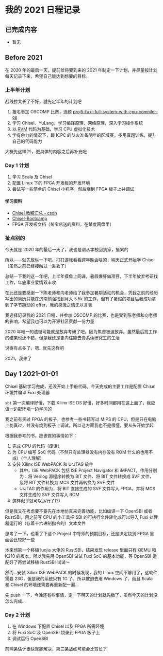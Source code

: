 # 我的 2021 日程记录

## 已完成内容

* 暂无

## Before 2021

在 2020 年的最后一天，提前给将要到来的 2021 年制定一下计划，并尽量按计划每天记录下来，希望自己能达到想要的目标。

### 上半年计划

战线拉太长了不好，就先定半年的计划吧

1. 报名参加 OSCOMP 比赛，选题 [proj5-fuxi-full-system-with-cpu-compiler-os](https://github.com/oscomp/proj5-fuxi-full-system-with-cpu-compiler-os)
2. 学习 Chisel、YuLang，学习编译原理、网络原理，深入学习操作系统
3. 以 [RVM](https://github.com/rcore-os/RVM) 代码为基础，学习 CPU 虚拟化技术
4. 学有余力的情况下，跟 ICPC 的队友准备明年的区域赛，多用真题训练，提升自己的代码能力

大概先这样(?)，更具体的内容之后再补充吧

### Day 1 计划

1. 学习 Scala 及 Chisel
2. 配置 Linux 下的 FPGA 开发板的开发环境
3. 尝试写一些简单的 Chisel 小程序，然后烧到 FPGA 板子上并调试

#### 学习资料

* [Chisel 教程汇总 - csdn](https://blog.csdn.net/qq_34291505/article/details/86744581)
* [Chisel-Bootcamp](https://github.com/freechipsproject/chisel-bootcamp)
* FPGA 开发板文档（某宝店送的资料，在某度网盘里）

### 扯点别的

今天就是 2020 年的最后一天了，我也是刚从学校回到家，挺累的

所以——就先放纵一下吧，打打游戏看看跨年晚会啥的，明天正式开始学 Chisel（虽然之前已经接触过一丢丢了）

总结一下我的这一年吧，上半年摸鱼上网课，暑假爆肝做项目，下半年放弃考研找工作，年底事业爱情双丰收

在此还是要感谢一下陈老师和向老师给了我参加暑期活动的机会，凭我之前的经历写出的简历只能在济南勉强找到月入 5.5k 的工作，但有了暑假的项目后我成功拿到了字节跳动的 offer，我的感激之情无以言表

我选择记录我的 2021 日程，并参加 OSCOMP 的比赛，也是受到陈老师和向老师的影响，希望我也可以为开源社区贡献一份力量

2020 年唯一的遗憾可能就是放弃考研了吧，因为焦虑被迫放弃。虽然最后找工作的结果也还不错，但是我还是更向往能去贵系读研究生的生活

说得有点多了，嗯...就先这样吧

2021，我来了

## Day 1 2021-01-01

Chisel 基础学习完成，还没开始上手敲代码。今天完成的主要工作是配置 Chisel 环境并编译 Fuxi 处理器

`sbt` 第一次编译好慢，下载 Xilinx ISE DS 好慢，好多时间都用在这上面了，我应该一边配环境一边学习的

我之前有买过 FPGA 的板子，也参考一些书籍写过 MIPS 的 CPU，但是只在电脑上仿真过，并没有烧到板子上调试，所以这方面我也不是很懂，要从头开始学起

根据我参考的书，应该做的事情如下：

1. 完成 CPU 的代码（废话）
2. 为 CPU 编写 SoC 代码（不然只有处理器没有内存没有 ROM 什么的也用不成）（个人理解）
3. 安装 Xilinx ISE WebPACK 和 UrJTAG 软件
   * 其中，ISE WebPACK 包括 ISE Project Navigator 和 iMPACT，作用分别为：将 Verilog 源程序转换为 BIT 文件、将 BIT 文件转换成 SVF 文件，及将 BIT 文件转换为 MCS 文件再转换为 SVF 文件
   * UrJTAG 的作用为，将 BIT 直接生成的 SVF 文件写入 FPGA，并将 MCS 文件生成的 SVF 文件写入 ROM
4. 这样似乎就可以运行了(?)

但是我又在考虑要不要先在本地仿真来完善功能，比如编译一下 OpenSBI 或者 RustSBI，用之前写 CPU 的小工具把 SBI 的可执行文件转化成可以导入 Fuxi 处理器运行的（存着十六进制指令的）文本文件

思考了一下，也看了下这个 Project 中导师的预期目标，还是决定烧到 FPGA 里面会比较好一些

本来想第一个移植 luojia 大佬的 RustSBI，结果发现 release 里面只有 QEMU 和 K210 的版本，所以我先用 OpenSBI 试试 Fuxi SoC 的基本功能，等 OpenSBI 适配好了再尝试移植 RustSBI 试试～

然而...安装 Xilinx ISE WebPACK 的时候发现，我的 Linux 空间不够用了，这软件需要 23G，但是我的系统只有 1G 了，所以被迫去用 Windows 了，而且 Scala 和 Chisel 的环境还需要再重新配一遍...

先 push 一下，今晚还有些事情，定一下明天的计划就先撤了，虽然今天的计划没怎么完成...

### Day 2 计划

1. 在 Windows 下配置 Chisel 以及 FPGA 所需环境
2. 将 Fuxi SoC 及 OpenSBI 烧录到 FPGA 板子上
3. 调试运行 OpenSBI

前两条估计很快就能解决，第三条战线可能会比较长了


